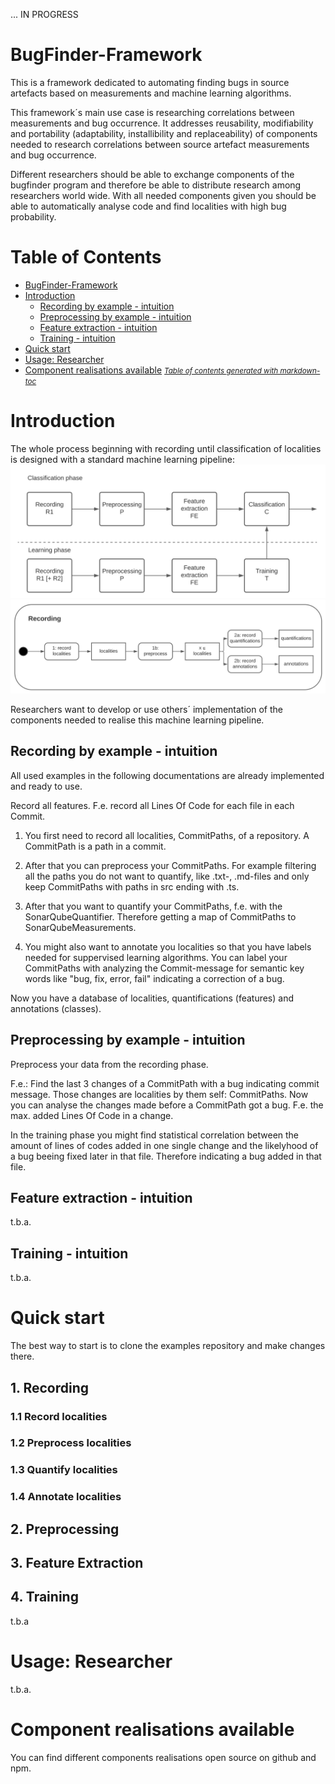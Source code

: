 ... IN PROGRESS

# BugFinder-Framework
This is a framework dedicated to automating finding bugs in source artefacts based on measurements 
and machine learning algorithms.

This framework´s main use case is researching correlations between measurements and bug occurrence.
It addresses reusability, modifiability and portability (adaptability, installibility and replaceability) 
of components needed to research correlations between source artefact measurements and bug occurrence. 

Different researchers should be able to exchange components of the bugfinder program and therefore
be able to distribute research among researchers world wide. With all needed components given
you should be able to automatically analyse code and find localities with high bug probability.

# Table of Contents  
- [BugFinder-Framework](#bugfinder-framework)
- [Introduction](#introduction)
  * [Recording by example - intuition](#recording-by-example---intuition)
  * [Preprocessing by example - intuition](#preprocessing-by-example---intuition)
  * [Feature extraction - intuition](#feature-extraction---intuition)
  * [Training - intuition](#training---intuition)
- [Quick start](#quick-start)
- [Usage: Researcher](#usage--researcher)
- [Component realisations available](#component-realisations-available)
<small><i><a href='http://ecotrust-canada.github.io/markdown-toc/'>Table of contents generated with markdown-toc</a></i></small>

# Introduction
The whole process beginning with recording until classification of localities is designed with a
standard machine learning pipeline:
![Machine_Learning_Pipeline](./doc/MLPipeline.svg)
![Recording_Phase](./doc/recording-phase.svg)

Researchers want to develop or use others´ implementation of the components needed to realise
this machine learning pipeline.

## Recording by example - intuition
All used examples in the following documentations are already implemented and ready to use. 

Record all features. F.e. record all Lines Of Code for each file in each Commit.

1. You first need to record all localities, CommitPaths, of a repository. 
A CommitPath is a path in a commit.

2. After that you can preprocess your CommitPaths. For example filtering all the paths you do not
want to quantify, like .txt-, .md-files and only keep CommitPaths with paths in src ending with .ts.

3. After that you want to quantify your CommitPaths, f.e. with the SonarQubeQuantifier. Therefore getting 
a map of CommitPaths to SonarQubeMeasurements.

4. You might also want to annotate you localities so that you have labels needed 
for suppervised learning algorithms. You can label your CommitPaths with analyzing the Commit-message
for semantic key words like "bug, fix, error, fail" indicating a correction of a bug.

Now you have a database of localities, quantifications (features) and annotations (classes).

## Preprocessing by example - intuition
Preprocess your data from the recording phase.

F.e.: Find the last 3 changes of a CommitPath with a bug indicating commit message. Those changes
are localities by them self: CommitPaths. Now you can analyse the changes made before a CommitPath
got a bug. F.e. the max. added Lines Of Code in a change. 

In the training phase you might find statistical correlation between the amount of lines of codes 
added in one single change and the likelyhood of a bug beeing fixed later in that file. Therefore
indicating a bug added in that file.

## Feature extraction - intuition
t.b.a.

## Training - intuition
t.b.a.


# Quick start
The best way to start is to clone the examples repository and make changes there.


## 1. Recording
### 1.1 Record localities

### 1.2 Preprocess localities

### 1.3 Quantify localities

### 1.4 Annotate localities

## 2. Preprocessing

## 3. Feature Extraction

## 4. Training



t.b.a

# Usage: Researcher
t.b.a.

# Component realisations available
You can find different components realisations open source on github and npm.
